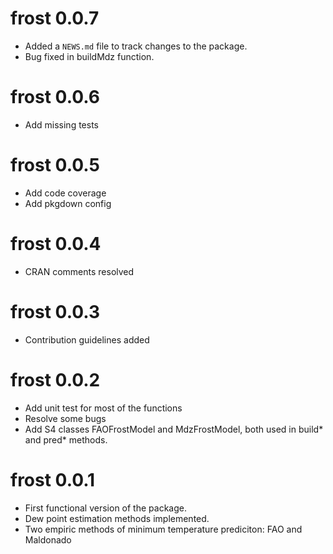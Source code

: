 # frost 0.0.7

* Added a `NEWS.md` file to track changes to the package.
* Bug fixed in buildMdz function.

# frost 0.0.6

* Add missing tests

# frost 0.0.5

* Add code coverage
* Add pkgdown config

# frost 0.0.4

* CRAN comments resolved

# frost 0.0.3

* Contribution guidelines added

# frost 0.0.2

* Add unit test for most of the functions
* Resolve some bugs
* Add S4 classes FAOFrostModel and MdzFrostModel, both used in build* and pred* methods.

# frost 0.0.1

* First functional version of the package.
* Dew point estimation methods implemented.
* Two empiric methods of minimum temperature prediciton: FAO and Maldonado


